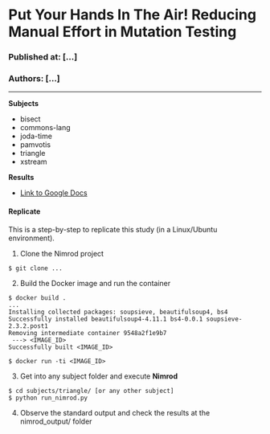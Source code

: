 # Put Your Hands In The Air! Reducing Manual Effort in Mutation Testing
### Published at: [...] 
### Authors: [...]

***

**Subjects**
  * bisect
  * commons-lang
  * joda-time
  * pamvotis
  * triangle
  * xstream

**Results**
  * [Link to Google Docs](https://docs.google.com/spreadsheets/d/1fsKy_UGOfDHujQhD-k8eSZRTOx7NWY6wTdVyOXBZHKo/edit?usp=sharing)

#### **Replicate**

This is a step-by-step to replicate this study (in a Linux/Ubuntu environment).
  1. Clone the Nimrod project
```
$ git clone ...
```
  2. Build the Docker image and run the container
```
$ docker build .
...
Installing collected packages: soupsieve, beautifulsoup4, bs4
Successfully installed beautifulsoup4-4.11.1 bs4-0.0.1 soupsieve-2.3.2.post1
Removing intermediate container 9548a2f1e9b7
 ---> <IMAGE_ID>
Successfully built <IMAGE_ID>

$ docker run -ti <IMAGE_ID>
```
  3. Get into any subject folder and execute **Nimrod**
```
$ cd subjects/triangle/ [or any other subject]
$ python run_nimrod.py
```
  4. Observe the standard output and check the results at the nimrod_output/ folder 

